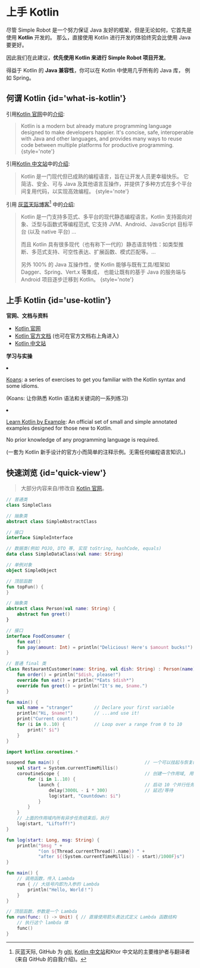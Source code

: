 # 上手 Kotlin

尽管 Simple Robot 是一个努力保证 Java 友好的框架，但是无论如何，它首先是使用 **Kotlin** 开发的。
那么，直接使用 Kotlin 进行开发的体验终究会比使用 Java 要更好。

因此我们在此建议，**优先使用 Kotlin 来进行 Simple Robot 项目开发**。

得益于 Kotlin 的 **Java 兼容性**，你可以在 Kotlin 中使用几乎所有的 Java 库，
例如 Spring。

## 何谓 Kotlin {id='what-is-kotlin'}

引用[Kotlin 官网][KT HOME]中的[介绍](https://kotlinlang.org/docs/getting-started.html):

> Kotlin is a modern but already mature programming language designed to make developers happier. 
> It's concise, safe, interoperable with Java and other languages, 
> and provides many ways to reuse code between multiple platforms for productive programming.
> {style='note'}

引用[Kotlin 中文站][KT CN BOOK]中的[介绍](https://kotlinlang.org/docs/getting-started.html):

> Kotlin 是一门现代但已成熟的编程语言，旨在让开发人员更幸福快乐。 
> 它简洁、安全、可与 Java 及其他语言互操作，并提供了多种方式在多个平台间复用代码，以实现高效编程。
> {style='note'}

引用 [灰蓝天际博客](https://hltj.me/)[^hltj] 中的[介绍](https://hltj.me/kotlin/2017/05/15/kotlin-reference-translated.html):

> Kotlin 是一门支持多范式、多平台的现代静态编程语言。Kotlin 支持面向对象、泛型与函数式等编程范式,
> 它支持 JVM、Android、JavaScript 目标平台 (以及 native 平台) ...
> 
> 而且 Kotlin 具有很多现代（也有称下一代的）静态语言特性：如类型推断、多范式支持、可空性表达、扩展函数、模式匹配等。...
> 
> 另外 100% 的 Java 互操作性，使 Kotlin 能够与既有工具/框架如 Dagger、Spring、Vert.x 等集成，
> 也能让既有的基于 Java 的服务端与 Android 项目逐步迁移到 Kotlin。
> {style='note'}

[^hltj]: 灰蓝天际, GitHub 为 [gltj](https://github.com/hltj), [Kotlin 中文站][KT CN BOOK]和Ktor 中文站的主要维护者与翻译者(来自 GitHub 的自我介绍)。


## 上手 Kotlin {id='use-kotlin'}

**官网、文档与资料**

- [Kotlin 官网][KT HOME]
- [Kotlin 官方文档](https://kotlinlang.org/docs/) (也可在官方文档右上角进入)
- [Kotlin 中文站][KT CN BOOK]
  
**学习与实操**

<list>
<li>
<p><a href="https://play.kotlinlang.org/koans/">Koans</a>:
a series of exercises to get you familiar with the Kotlin syntax and some idioms.
</p>
<p>(Koans: 让你熟悉 Kotlin 语法和关键词的一系列练习)</p>
</li>
<li>
<p><a href="https://play.kotlinlang.org/byExample/">Learn Kotlin by Example</a>:
An official set of small and simple annotated examples designed for those new to Kotlin.</p>
<p>No prior knowledge of any programming language is required.</p>
<p>(一套为 Kotlin 新手设计的官方小而简单的注释示例。无需任何编程语言知识。)</p>
</li>
</list>



## 快速浏览 {id='quick-view'}

> 大部分内容来自/修改自 [Kotlin 官网][KT HOME]。

<tabs>
<tab title="类型定义">

```Kotlin
// 普通类
class SimpleClass

// 抽象类
abstract class SimpleAbstractClass

// 接口
interface SimpleInterface

// 数据类(例如 POJO, DTO 等, 实现 toString, hashCode, equals)
data class SimpleDataClass(val name: String)

// 单例对象
object SimpleObject

// 顶层函数
fun topFun() {
}
```



</tab>
<tab title="面向对象">

```Kotlin
// 抽象类
abstract class Person(val name: String) {
    abstract fun greet()
}

// 接口
interface FoodConsumer {
    fun eat()
    fun pay(amount: Int) = println("Delicious! Here's $amount bucks!")
}

// 普通 final 类
class RestaurantCustomer(name: String, val dish: String) : Person(name), FoodConsumer {
    fun order() = println("$dish, please!")
    override fun eat() = println("*Eats $dish*")
    override fun greet() = println("It's me, $name.")
}
```



</tab>
<tab title="简单的main">

```Kotlin
fun main() {
    val name = "stranger"        // Declare your first variable
    println("Hi, $name!")        // ...and use it!
    print("Current count:")
    for (i in 0..10) {           // Loop over a range from 0 to 10
        print(" $i")
    }
}
```

</tab>
<tab title="异步">

```Kotlin
import kotlinx.coroutines.*

suspend fun main() {                                // 一个可以挂起与恢复的 '挂起' 函数
    val start = System.currentTimeMillis()
    coroutineScope {                                // 创建一个作用域, 用来启动协程
        for (i in 1..10) {
            launch {                                // 启动 10 个并行任务
                delay(3000L - i * 300)              // 延迟/等待
                log(start, "Countdown: $i")
            }
        }
    }
    // 上面的作用域内所有异步任务结束后，执行
    log(start, "Liftoff!")
}

fun log(start: Long, msg: String) {
    println("$msg " +
            "(on ${Thread.currentThread().name}) " +
            "after ${(System.currentTimeMillis() - start)/1000F}s")
}
```

</tab>
<tab title="Lambda">

```Kotlin
fun main() {
    // 调用函数，传入 Lambda
    run { // 大括号内即为入参的 Lambda
        println("Hello, World！")
    }
}

// 顶层函数，参数是一个 Lambda
fun run(func: () -> Unit) { // 直接使用箭头表达式定义 Lambda 函数结构
    // 执行这个 lambda 体
    func()
}
```



</tab>

</tabs>


[KT HOME]: https://kotlinlang.org
[KT CN BOOK]: https://book.kotlincn.net/